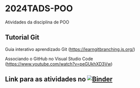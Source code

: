 # 2024TADS-POO

Atividades da disciplina de POO 

## Tutorial Git

Guia interativo aprendizado Git (https://learngitbranching.js.org/) 

Associando o GitHub no Visual Studio Code (https://www.youtube.com/watch?v=peGUkhXD3Vw)

## Link para as atividades no [![Binder](https://mybinder.org/badge_logo.svg)](https://mybinder.org/v2/gh/bellincanta/2024TADS-POO/HEAD)